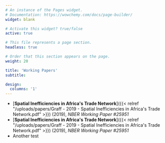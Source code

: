 ```yaml
---
# An instance of the Pages widget.
# Documentation: https://wowchemy.com/docs/page-builder/
widget: blank

# Activate this widget? true/false
active: true

# This file represents a page section.
headless: true

# Order that this section appears on the page.
weight: 20

title: 'Working Papers'
subtitle:

design:
  columns: '1'
---
```

- [**Spatial Inefficiencies in Africa's Trade Network**]({{< relref "/uploads/papers/Graff - 2019 - Spatial Inefficiencies in Africa's Trade Network.pdf" >}}) (2019), _NBER Working Paper #25951_
- [**Spatial Inefficiencies in Africa's Trade Network**]({{< relref "/uploads/papers/Graff - 2019 - Spatial Inefficiencies in Africa's Trade Network.pdf" >}}) (2019), _NBER Working Paper #25951_
- Another test
